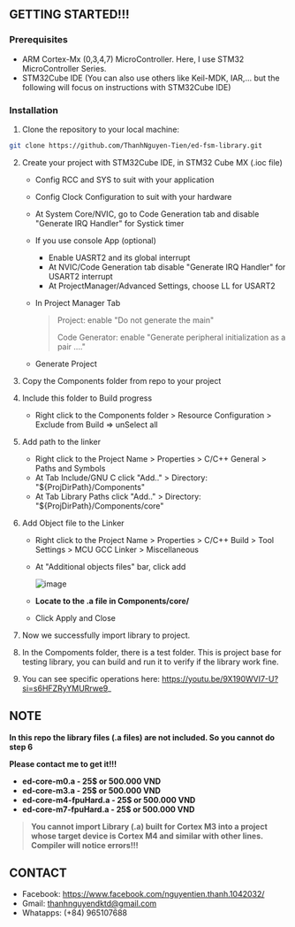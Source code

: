 ## GETTING STARTED!!!

### Prerequisites

- ARM Cortex-Mx (0,3,4,7) MicroController. Here, I use STM32 MicroController Series.
- STM32Cube IDE (You can also use others like Keil-MDK, IAR,... but the following will focus on instructions with STM32Cube IDE)

### Installation

1. Clone the repository to your local machine:

```sh
git clone https://github.com/ThanhNguyen-Tien/ed-fsm-library.git
```

2. Create your project with STM32Cube IDE, in STM32 Cube MX (.ioc file)
   -  Config RCC and SYS to suit with your application
   -  Config Clock Configuration to suit with your hardware
   -  At System Core/NVIC, go to Code Generation tab and disable "Generate IRQ Handler" for Systick timer
   -  If you use console App (optional)
      - Enable UASRT2 and its global interrupt
      - At NVIC/Code Generation tab disable "Generate IRQ Handler" for USART2 interrupt
      - At ProjectManager/Advanced Settings, choose LL for USART2
        
   -  In Project Manager Tab
     
       > Project: enable "Do not generate the main"
       > 
       > Code Generator: enable "Generate peripheral initialization as a pair ...."
       
    -  Generate Project

3. Copy the Components folder from repo to your project
4. Include this folder to Build progress
   
   - Right click to the Components folder > Resource Configuration > Exclude from Build => unSelect all
     
5. Add path to the linker
   
   - Right click to the Project Name > Properties > C/C++ General > Paths and Symbols
   - At Tab Include/GNU C click "Add.." > Directory: "${ProjDirPath}/Components"
   - At Tab Library Paths click "Add.." > Directory: "${ProjDirPath}/Components/core"
     
6. Add Object file to the Linker

   - Right click to the Project Name > Properties > C/C++ Build > Tool Settings > MCU GCC Linker > Miscellaneous
   - At "Additional objects files" bar, click add
     
     ![image](https://github.com/user-attachments/assets/cb8195a6-10f3-4834-8023-6b663d8381af)
     
   - **Locate to the .a file in Components/core/**
   - Click Apply and Close

7. Now we successfully import library to project.
8. In the Compoments folder, there is a test folder. This is project base for testing library, you can build and run it to verify if the library work fine.
9. You can see specific operations here: https://youtu.be/9X190WVI7-U?si=s6HFZRyYMURrwe9_

## NOTE
 **In this repo the library files (.a files) are not included. So you cannot do step 6**
 
 **Please contact me to get it!!!**

   - **ed-core-m0.a  - 25$ or 500.000 VND**
   - **ed-core-m3.a  - 25$ or 500.000 VND**
   - **ed-core-m4-fpuHard.a  - 25$ or 500.000 VND**
   - **ed-core-m7-fpuHard.a  - 25$ or 500.000 VND**

>**You cannot import Library (.a) built for Cortex M3 into a project whose target device is Cortex M4 and similar with other lines. Compiler will notice errors!!!**

## CONTACT
  - Facebook: https://www.facebook.com/nguyentien.thanh.1042032/
  - Gmail: thanhnguyendktd@gmail.com
  - Whatapps: (+84) 965107688 
